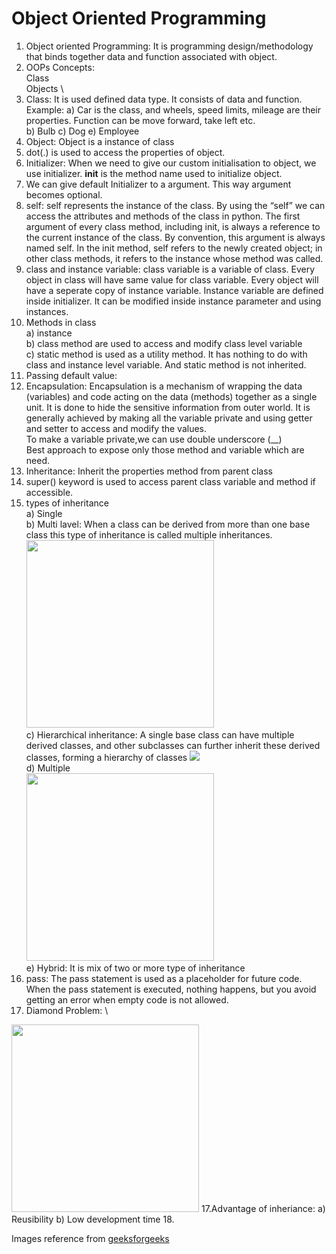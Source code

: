 # Object Oriented Programming

1. Object oriented Programming: It is programming design/methodology that binds together data and function associated 
 with object.
2. OOPs Concepts: \
    Class \
    Objects \
3. Class: It is used defined data type. It consists of data and function. 
   Example: a) Car is the class, and wheels, speed limits, mileage are their properties. Function can be move forward, take 
   left etc. \
   b) Bulb  c) Dog  e) Employee
4. Object: Object is a instance of class 
5. dot(.) is used to access the properties of object.
5. Initializer: When we need to give our custom initialisation to object, we use initializer. __init__ is the method name 
   used to initialize object. 
6. We can give default Initializer to a argument. This way argument becomes optional. 
7. self: self represents the instance of the class. By using the “self”  we can access the attributes and 
    methods of the class in python. The first argument of every class method, including init, is always 
    a reference to the current instance of the class.  By convention, this argument is always named self. 
    In the init method, self refers to the newly created object; in other class methods, 
    it refers to the instance whose method was called.
8. class and instance variable: class variable is a variable of class. Every object in class will have same value for class 
   variable. Every object will have a seperate copy of instance variable. Instance variable are defined inside initializer. 
   It can be modified  inside instance parameter and using instances. 
9. Methods in class \
   a) instance \
   b) class method are used to access and modify class level variable \
   c) static method is used as a utility method. It has nothing to do with class and instance level variable. And static method
     is not inherited. 
10. Passing default value: 
11. Encapsulation: Encapsulation is a mechanism of wrapping the data (variables) and code acting on the data (methods)
     together as a single unit. It is done to hide the sensitive information from outer world. It is generally achieved 
     by making all the variable private and using getter and setter to access and modify the values. \
     To make a variable private,we can use double underscore (__) \
     Best approach to expose only those method and variable which are need.
12. Inheritance: Inherit the properties method from parent class 
13. super() keyword is used to access parent class variable and method if accessible. 
14. types of inheritance \
    a) Single \
    b) Multi lavel: When a class can be derived from more than one base class this type of inheritance is called multiple inheritances. \
        <img height="300" src="https://media.geeksforgeeks.org/wp-content/uploads/20200108144705/Multilevel-inheritance1.png" width="300"/>\
    c) Hierarchical inheritance: A single base class can have multiple derived classes, and other subclasses can further inherit these derived classes, forming a hierarchy of classes ![](https://www.simplilearn.com/ice9/free_resources_article_thumb/Hierarchical_Inheritance_In_C_P_P_Chart.png) \
    d) Multiple \
       <img height="300" src="https://media.geeksforgeeks.org/wp-content/uploads/20191222084630/multipleinh.png" width="300"/> \
    e) Hybrid: It is mix of two or more type of inheritance
15. pass: The pass statement is used as a placeholder for future code. When the pass statement is executed, nothing happens, but you avoid getting an error when empty code is not allowed.
16. Diamond Problem: \
   <img height="300" src="https://media.geeksforgeeks.org/wp-content/uploads/20191222084637/Diamond1.png" width="300"/>
17.Advantage of inheriance: a) Reusibility b) Low development time 
18. 
   

Images reference from [geeksforgeeks](https://www.geeksforgeeks.org/types-of-inheritance-python/)
